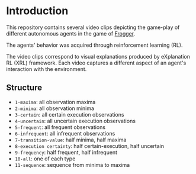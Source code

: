 # Introduction

This repository contains several video clips depicting the game-play of different autonomous agents in the game of [Frogger](https://github.com/pedrodbs/frogger). 

The agents' behavior was acquired through reinforcement learning (RL).

The video clips correspond to visual explanations produced by eXplanation RL (XRL) framework. Each video captures a different aspect of an agent's interaction with the environment.

## Structure

- `1-maxima`: all observation maxima
- `2-minima`: all observation minima
- `3-certain`: all certain execution observations
- `4-uncertain`: all uncertain execution observations
- `5-frequent`: all frequent observations    		
- `6-infrequent`: all infrequent observations
- `7-transition-value`: half minima, half maxima
- `8-execution certainty`: half certain-execution, half uncertain
- `9-frequency`: half frequent, half infrequent
- `10-all`: one of each type
- `11-sequence`: sequence from minima to maxima

